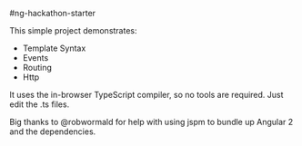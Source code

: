 #ng-hackathon-starter

This simple project demonstrates:

* Template Syntax
* Events
* Routing
* Http

It uses the in-browser TypeScript compiler, so no tools are required. Just edit the .ts files.

Big thanks to @robwormald for help with using jspm to bundle up Angular 2 and the dependencies.
